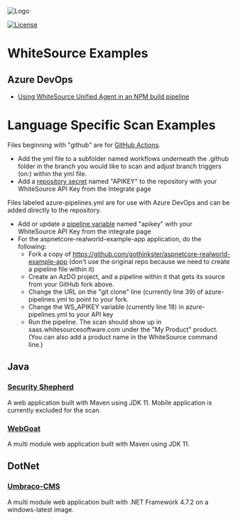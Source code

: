 ![Logo](https://whitesource-resources.s3.amazonaws.com/ws-sig-images/Whitesource_Logo_178x44.png)  

[![License](https://img.shields.io/badge/License-Apache%202.0-yellowgreen.svg)](https://opensource.org/licenses/Apache-2.0)
# WhiteSource Examples
## Azure DevOps
- [Using WhiteSource Unified Agent in an NPM build pipeline](https://github.com/whitesource-ft/ws-examples/tree/main/AzureDevOps/npm)

# Language Specific Scan Examples
Files beginning with "github" are for [GitHub Actions](https://docs.github.com/en/actions).
* Add the yml file to a subfolder named workflows underneath the .github folder in the branch you would like to scan and adjust branch triggers (on:) within the yml file.
* Add a [repository secret](https://docs.github.com/en/actions/reference/encrypted-secrets) named "APIKEY" to the repository with your WhiteSource API Key from the Integrate page

Files labeled azure-pipelines.yml are for use with Azure DevOps and can be added directly to the repository.
* Add or update a [pipeline variable](https://docs.microsoft.com/en-us/azure/devops/pipelines/process/variables?view=azure-devops&tabs=yaml%2Cbatch) named "apikey" with your WhiteSource API Key from the integrate page
* For the aspnetcore-realworld-example-app application, do the following:
  * Fork a copy of https://github.com/gothinkster/aspnetcore-realworld-example-app (don't use the original repo because we need to create a pipeline file within it)
  * Create an AzDO project, and a pipeline within it that gets its source from your GitHub fork above.
  * Change the URL on the "git clone" line (currently line 39) of azure-pipelines.yml to point to your fork.
  * Change the WS_APIKEY variable (currently line 18) in azure-pipelines.yml to your API key
  * Run the pipeline.  The scan should show up in saas.whitesourcesoftware.com under the "My Product" product.  (You can also add a product name in the WhiteSource command line.)

## Java

### [Security Shepherd](https://github.com/OWASP/SecurityShepherd)
A web application built with Maven using JDK 11.  Mobile application is currently excluded for the scan.

### [WebGoat](https://github.com/WebGoat/WebGoat)
A multi module web application built with Maven using JDK 11.

## DotNet

### [Umbraco-CMS](https://github.com/umbraco/Umbraco-CMS)
A multi module web application built with .NET Framework 4.7.2 on a windows-latest image.
